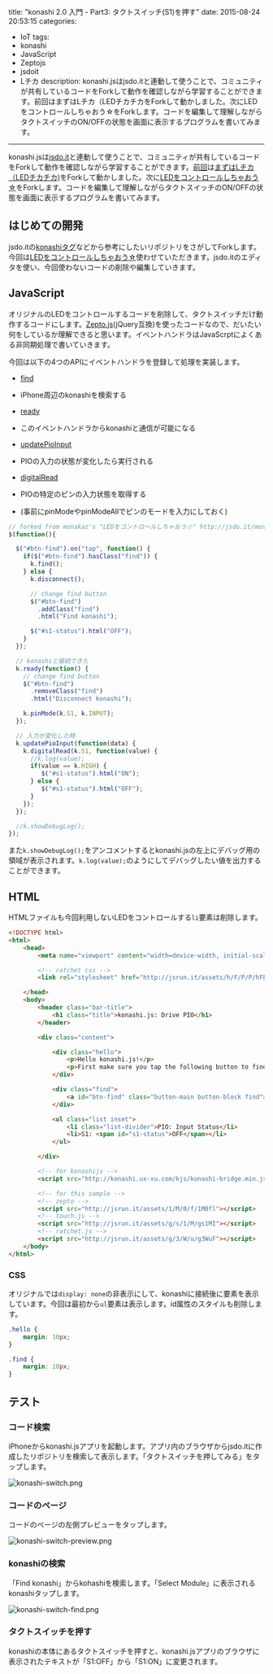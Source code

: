 title: "konashi 2.0 入門 - Part3: タクトスイッチ(S1)を押す"
date: 2015-08-24 20:53:15
categories:
 - IoT
tags:
 - konashi
 - JavaScript
 - Zeptojs
 - jsdoit
 - Lチカ
description: konashi.jsはjsdo.itと連動して使うことで、コミュニティが共有しているコードをForkして動作を確認しながら学習することができます。前回はまずはLチカ（LEDチカチカをForkして動かしました。次にLEDをコントロールしちゃおう☆をForkします。コードを編集して理解しながらタクトスイッチのON/OFFの状態を画面に表示するプログラムを書いてみます。
---

konashi.jsは[jsdo.it](http://jsdo.it)と連動して使うことで、コミュニティが共有しているコードをForkして動作を確認しながら学習することができます。[前回](/2015/08/22/konashi20-koshian/)は[まずはLチカ（LEDチカチカ)](http://jsdo.it/monakaz/nOMl)をForkして動かしました。次に[LEDをコントロールしちゃおう☆](http://jsdo.it/monakaz/w1gz)をForkします。コードを編集して理解しながらタクトスイッチのON/OFFの状態を画面に表示するプログラムを書いてみます。

<!-- more -->


## はじめての開発

jsdo.itの[konashiタグ](http://jsdo.it/tag/konashi)などから参考にしたいリポジトリをさがしてForkします。今回は[LEDをコントロールしちゃおう☆](http://jsdo.it/monakaz/w1gz)使わせていただきます。jsdo.itのエディタを使い、今回使わないコードの削除や編集していきます。

## JavaScript

オリジナルのLEDをコントロールするコードを削除して、タクトスイッチだけ動作するコードにします。[Zepto.js](http://zeptojs.com/)(jQuery互換)を使ったコードなので、だいたい何をしているか理解できると思います。イベントハンドラはJavaScrptによくある非同期処理で書いていきます。



今回は以下の4つのAPIにイベントハンドラを登録して処理を実装します。


* [find](http://konashi.ux-xu.com/documents/#base-find)
 * iPhone周辺のkonashiを検索する

* [ready](http://konashi.ux-xu.com/documents/#javascript-ready)
 * このイベントハンドラからkonashiと通信が可能になる

* [updatePioInput](http://konashi.ux-xu.com/documents/#javascript-updatePioInput)
 * PIOの入力の状態が変化したら実行される

* [digitalRead](http://konashi.ux-xu.com/documents/#pio-digitalRead)
 * PIOの特定のピンの入力状態を取得する
 * (事前にpinModeやpinModeAllでピンのモードを入力にしておく)


```js
// forked from monakaz's "LEDをコントロールしちゃおう☆" http://jsdo.it/monakaz/w1gz
$(function(){

  $("#btn-find").on("tap", function() {
    if($("#btn-find").hasClass("find")) {
      k.find();
    } else {
      k.disconnect();

      // change find button
      $("#btn-find")
        .addClass("find")
        .html("Find konashi");

      $("#s1-status").html("OFF");
    }
  });

  // konashiと接続できた
  k.ready(function() {
    // change find button
    $("#btn-find")
      .removeClass("find")
      .html("Disconnect konashi");

    k.pinMode(k.S1, k.INPUT);
  });

  // 入力が変化した時
  k.updatePioInput(function(data) {
    k.digitalRead(k.S1, function(value) {
      //k.log(value);
      if(value == k.HIGH) {
         $("#s1-status").html("ON");
      } else {
         $("#s1-status").html("OFF");
      }
    });
  });

  //k.showDebugLog();
});
```

また`k.showDebugLog();`をアンコメントするとkonashi.jsの左上にデバッグ用の領域が表示されます。`k.log(value);`のようにしてデバッグしたい値を出力することができます。


## HTML

HTMLファイルも今回利用しないLEDをコントロールする`li`要素は削除します。

```html
<!DOCTYPE html>
<html>
    <head>
        <meta name="viewport" content="width=device-width, initial-scale=2, minimum-scale=1, maximum-scale=1, user-scalable=no">

        <!-- ratchet css -->
        <link rel="stylesheet" href="http://jsrun.it/assets/h/F/P/P/hFPPa">

    </head>
    <body>
        <header class="bar-title">
            <h1 class="title">konashi.js: Drive PIO</h1>
        </header>

        <div class="content">

            <div class="hello">
                <p>Hello konashi.js!</p>
                <p>First make sure you tap the following button to find konashi.
            </div>

            <div class="find">
                <a id="btn-find" class="button-main button-block find">Find konashi</a>
            </div>

            <ul class="list inset">
                <li class="list-divider">PIO: Input Status</li>
                <li>S1: <span id="s1-status">OFF</span></li>
            </ul>

        </div>

        <!-- for konashijs -->
        <script src="http://konashi.ux-xu.com/kjs/konashi-bridge.min.js"></script>

        <!-- for this sample -->
        <!-- zepto -->
        <script src="http://jsrun.it/assets/1/M/0/f/1M0fl"></script>
        <!-- touch.js -->
        <script src="http://jsrun.it/assets/g/s/1/M/gs1MI"></script>
        <!-- ratchet.js -->
        <script src="http://jsrun.it/assets/g/3/W/u/g3WuF"></script>
    </body>
</html>
```


### CSS

オリジナルでは`display: none`の非表示にして、konashiに接続後に要素を表示しています。今回は最初から`ul`要素は表示します。id属性のスタイルも削除します。

```css
.hello {
    margin: 10px;
}

.find {
    margin: 10px;
}
```


## テスト

### コード検索

iPhoneからkonashi.jsアプリを起動します。アプリ内のブラウザからjsdo.itに作成したリポジトリを検索して表示します。「タクトスイッチを押してみる」をタップします。

![konashi-switch.png](/2015/08/24/konashi20-tact-switch/konashi-switch.png)

### コードのページ

コードのページの左側プレビューをタップします。

![konashi-switch-preview.png](/2015/08/24/konashi20-tact-switch/konashi-switch-preview.png)

### konashiの検索

「Find konashi」からkohashiを検索します。「Select Module」に表示されるkonashiタップします。

![konashi-switch-find.png](/2015/08/24/konashi20-tact-switch/konashi-switch-find.png)

### タクトスイッチを押す

konashiの本体にあるタクトスイッチを押すと、konashi.jsアプリのブラウザに表示されたテキストが「S1:OFF」から「S1:ON」に変更されます。




